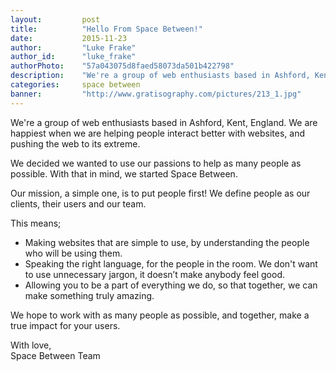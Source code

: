 ```yaml
---
layout: 		post
title:  		"Hello From Space Between!"
date:   		2015-11-23
author: 		"Luke Frake"
author_id:      "luke_frake"
authorPhoto:	"57a043075d8faed58073da501b422798"
description:	"We're a group of web enthusiasts based in Ashford, Kent, England. We are happiest when we are helping people interact better with websites, and pushing the web to its extreme."
categories: 	space between
banner:			"http://www.gratisography.com/pictures/213_1.jpg"
---
```


We're a group of web enthusiasts based in Ashford, Kent, England. We are happiest when we are helping people interact better with websites, and pushing the web to its extreme.

We decided we wanted to use our passions to help as many people as possible. With that in mind, we started Space Between.

Our mission, a simple one, is to put people first! We define people as our clients, their users and our team.

This means;

* Making websites that are simple to use, by understanding the people who will be using them.
* Speaking the right language, for the people in the room. We don't want to use unnecessary jargon, it doesn’t make anybody feel good.
* Allowing you to be a part of everything we do, so that together, we can make something truly amazing.

We hope to work with as many people as possible, and together, make a true impact for your users.

With love,<br/>
Space Between Team
